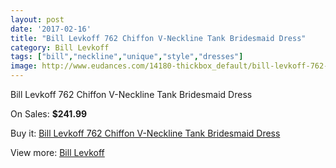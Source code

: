```yaml
---
layout: post
date: '2017-02-16'
title: "Bill Levkoff 762 Chiffon V-Neckline Tank Bridesmaid Dress"
category: Bill Levkoff
tags: ["bill","neckline","unique","style","dresses"]
image: http://www.eudances.com/14180-thickbox_default/bill-levkoff-762-chiffon-v-neckline-tank-bridesmaid-dress.jpg
---
```

Bill Levkoff 762 Chiffon V-Neckline Tank Bridesmaid Dress

On Sales: **$241.99**
<a href="https://www.eudances.com/en/bill-levkoff/4255-bill-levkoff-762-chiffon-v-neckline-tank-bridesmaid-dress.html"><amp-img layout="responsive" width="600" height="600" src="//www.eudances.com/14180-thickbox_default/bill-levkoff-762-chiffon-v-neckline-tank-bridesmaid-dress.jpg" alt="Bill Levkoff 762 Chiffon V-Neckline Tank Bridesmaid Dress 0" /></a>
<a href="https://www.eudances.com/en/bill-levkoff/4255-bill-levkoff-762-chiffon-v-neckline-tank-bridesmaid-dress.html"><amp-img layout="responsive" width="600" height="600" src="//www.eudances.com/14183-thickbox_default/bill-levkoff-762-chiffon-v-neckline-tank-bridesmaid-dress.jpg" alt="Bill Levkoff 762 Chiffon V-Neckline Tank Bridesmaid Dress 1" /></a>
<a href="https://www.eudances.com/en/bill-levkoff/4255-bill-levkoff-762-chiffon-v-neckline-tank-bridesmaid-dress.html"><amp-img layout="responsive" width="600" height="600" src="//www.eudances.com/14182-thickbox_default/bill-levkoff-762-chiffon-v-neckline-tank-bridesmaid-dress.jpg" alt="Bill Levkoff 762 Chiffon V-Neckline Tank Bridesmaid Dress 2" /></a>
<a href="https://www.eudances.com/en/bill-levkoff/4255-bill-levkoff-762-chiffon-v-neckline-tank-bridesmaid-dress.html"><amp-img layout="responsive" width="600" height="600" src="//www.eudances.com/14181-thickbox_default/bill-levkoff-762-chiffon-v-neckline-tank-bridesmaid-dress.jpg" alt="Bill Levkoff 762 Chiffon V-Neckline Tank Bridesmaid Dress 3" /></a>

Buy it: [Bill Levkoff 762 Chiffon V-Neckline Tank Bridesmaid Dress](https://www.eudances.com/en/bill-levkoff/4255-bill-levkoff-762-chiffon-v-neckline-tank-bridesmaid-dress.html "Bill Levkoff 762 Chiffon V-Neckline Tank Bridesmaid Dress")

View more: [Bill Levkoff](https://www.eudances.com/en/57-bill-levkoff "Bill Levkoff")
